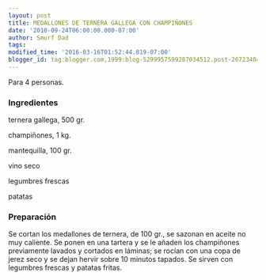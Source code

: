 ```yaml
---
layout: post
title: MEDALLONES DE TERNERA GALLEGA CON CHAMPIÑONES
date: '2010-09-24T06:00:00.000-07:00'
author: Smurf Dad
tags: 
modified_time: '2016-03-16T01:52:44.819-07:00'
blogger_id: tag:blogger.com,1999:blog-5299957599287034512.post-2672340452453585970
---
```


Para 4 personas.

<h3>Ingredientes</h3>

ternera gallega, 500 gr.

champiñones, 1 kg.

mantequilla, 100 gr.

vino seco

legumbres frescas

patatas

<h3>Preparación</h3>

Se cortan los medallones de ternera, de 100 gr., se sazonan en aceite no muy caliente. Se ponen en una tartera y se le añaden los champiñones previamente lavados y cortados en láminas; se rocían con una copa de jerez seco y se dejan hervir sobre 10 minutos tapados. Se sirven con legumbres frescas y patatas fritas.

